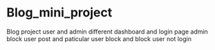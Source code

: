 # Blog_mini_project
Blog project user and admin different dashboard and login page admin block user post and paticular user block and block user not login 
